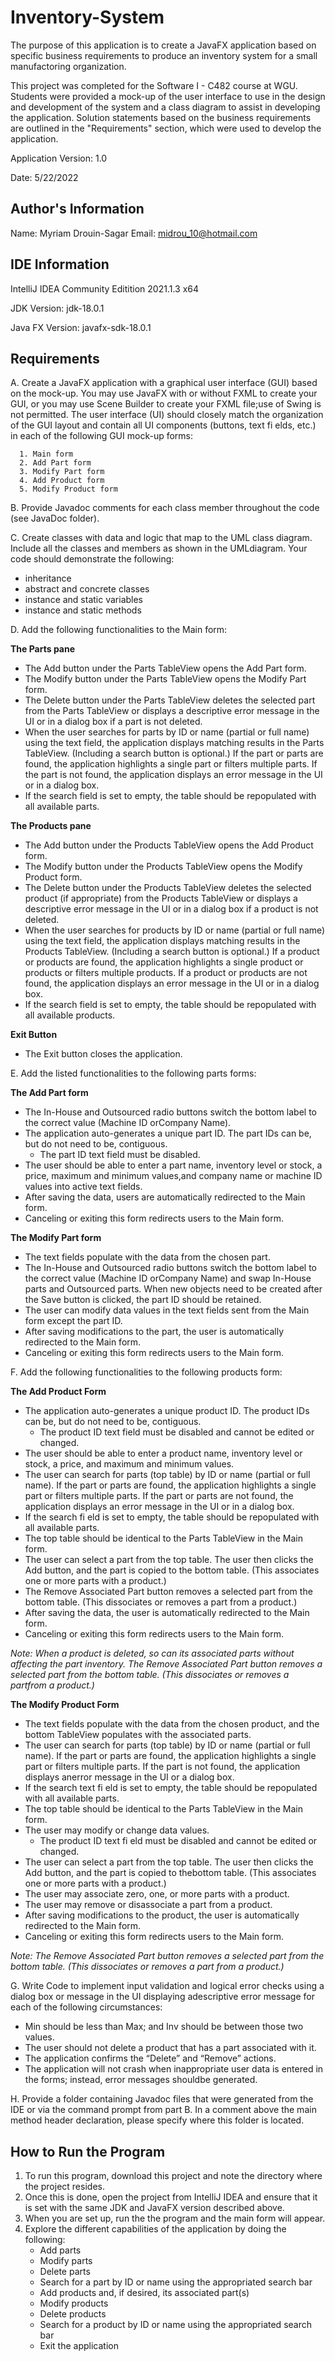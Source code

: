 # Inventory-System


The purpose of this application is to create a JavaFX application based on specific business requirements to produce an inventory system for a small manufactoring organization.

This project was completed for the Software I - C482 course at WGU. 
Students were provided a mock-up of the user interface to use in the design and development of the system and a class diagram to assist in developing the application.
Solution statements based on the business requirements are outlined in the "Requirements" section, which were used to develop the application.  



Application Version: 1.0

Date: 5/22/2022




## Author's Information 

Name: Myriam Drouin-Sagar
Email: midrou_10@hotmail.com



## IDE Information

IntelliJ IDEA Community Editition 2021.1.3 x64

JDK Version: jdk-18.0.1

Java FX Version: javafx-sdk-18.0.1 


 
## Requirements
A. Create a JavaFX application with a graphical user interface (GUI) based on the mock-up. You may use JavaFX with or without FXML to create your GUI, or you may use Scene Builder to create your FXML file;use of Swing is not permitted.
      The user interface (UI) should closely match the organization of the GUI layout and contain all UI components (buttons, text fi elds, etc.) in each of the following GUI mock-up forms:
   
      1. Main form
      2. Add Part form
      3. Modify Part form
      4. Add Product form
      5. Modify Product form
      
B.  Provide Javadoc comments for each class member throughout the code (see JavaDoc folder).

C. Create classes with data and logic that map to the UML class diagram. Include all the classes and members as shown in the UMLdiagram. Your code should demonstrate the following:


   * inheritance
   * abstract and concrete classes
   * instance and static variables
   * instance and static methods

D. Add the following functionalities to the Main form:

**The Parts pane**

   * The Add button under the Parts TableView opens the Add Part form.
   * The Modify button under the Parts TableView opens the Modify Part form.
   * The Delete button under the Parts TableView deletes the selected part from the Parts TableView or displays a descriptive error message in the UI or in a dialog box if a part is not deleted.
   * When the user searches for parts by ID or name (partial or full name) using the text field, the application displays matching results in the Parts TableView. (Including a search button is optional.)
     If the part or parts are found, the application highlights a single part or filters multiple parts. If the part is not found, the application displays an error message in the UI or in a dialog box.
   * If the search field is set to empty, the table should be repopulated with all available parts.

**The Products pane** 

   * The Add button under the Products TableView opens the Add Product form.
   * The Modify button under the Products TableView opens the Modify Product form.
   * The Delete button under the Products TableView deletes the selected product (if appropriate) from the Products TableView or displays a descriptive error message in the UI or in a dialog box if a product is not deleted.
   * When the user searches for products by ID or name (partial or full name) using the text field, the application displays matching results in the Products TableView. (Including a search button is optional.) 
     If a product or products are found, the application highlights a single product or products or filters multiple products. If a product or products are not found, the application displays an error message in the UI or in a dialog box.
   * If the search field is set to empty, the table should be repopulated with all available products.

**Exit Button**

   * The Exit button closes the application.

E. Add the listed functionalities to the following parts forms: 

**The Add Part form**

   * The In-House and Outsourced radio buttons switch the bottom label to the correct value (Machine ID orCompany Name).
   * The application auto-generates a unique part ID. The part IDs can be, but do not need to be, contiguous.
     - The part ID text field must be disabled.
   * The user should be able to enter a part name, inventory level or stock, a price, maximum and minimum values,and company name or machine ID values into active text fields.
   * After saving the data, users are automatically redirected to the Main form.
   * Canceling or exiting this form redirects users to the Main form.

**The Modify Part form** 

   * The text fields populate with the data from the chosen part.
   * The In-House and Outsourced radio buttons switch the bottom label to the correct value (Machine ID orCompany Name) and swap In-House parts and Outsourced parts.
     When new objects need to be created after the Save button is clicked, the part ID should be retained.
   * The user can modify data values in the text fields sent from the Main form except the part ID.
   * After saving modifications to the part, the user is automatically redirected to the Main form.
   * Canceling or exiting this form redirects users to the Main form.

F. Add the following functionalities to the following products form:

**The Add Product Form**

   * The application auto-generates a unique product ID. The product IDs can be, but do not need to be, contiguous.
     - The product ID text field must be disabled and cannot be edited or changed.
   * The user should be able to enter a product name, inventory level or stock, a price, and maximum and minimum values.
   * The user can search for parts (top table) by ID or name (partial or full name). If the part or parts are found, the application highlights a single part or filters multiple parts. 
     If the part or parts are not found, the application displays an error message in the UI or in a dialog box.
   * If the search fi eld is set to empty, the table should be repopulated with all available parts.
   * The top table should be identical to the Parts TableView in the Main form.
   * The user can select a part from the top table. The user then clicks the Add button, and the part is copied to the bottom table. (This associates one or more parts with a product.)
   * The Remove Associated Part button removes a selected part from the bottom table. (This dissociates or removes a part from a product.)
   * After saving the data, the user is automatically redirected to the Main form.
   * Canceling or exiting this form redirects users to the Main form.
      
*Note: When a product is deleted, so can its associated parts without affecting the part inventory. The Remove Associated Part button removes a selected part from the bottom table. (This dissociates or removes a partfrom a product.)*
      
 **The Modify Product Form**

   * The text fields populate with the data from the chosen product, and the bottom TableView populates with the associated parts.
   * The user can search for parts (top table) by ID or name (partial or full name). If the part or parts are found, the application highlights a single part or filters multiple parts.
     If the part is not found, the application displays anerror message in the UI or a dialog box.
   * If the search text fi eld is set to empty, the table should be repopulated with all available parts.
   * The top table should be identical to the Parts TableView in the Main form.
   * The user may modify or change data values.
     - The product ID text fi eld must be disabled and cannot be edited or changed.
   * The user can select a part from the top table. The user then clicks the Add button, and the part is copied to thebottom table. (This associates one or more parts with a product.)
   * The user may associate zero, one, or more parts with a product.
   * The user may remove or disassociate a part from a product.
   * After saving modifications to the product, the user is automatically redirected to the Main form.
   * Canceling or exiting this form redirects users to the Main form.

*Note: The Remove Associated Part button removes a selected part from the bottom table. (This dissociates or removes a part from a product.)*

G. Write Code to implement input validation and logical error checks using a dialog box or message in the UI displaying adescriptive error message for each of the following circumstances:

 * Min should be less than Max; and Inv should be between those two values.
 * The user should not delete a product that has a part associated with it.
 * The application confirms the “Delete” and “Remove” actions.
 * The application will not crash when inappropriate user data is entered in the forms; instead, error messages shouldbe generated.

H. Provide a folder containing Javadoc files that were generated from the IDE or via the command prompt from part B. In a comment above the main method header declaration, please specify where this folder is located.

## How to Run the Program 

  1. To run this program, download this project and note the directory where the project resides.
  2. Once this is done, open the project from IntelliJ IDEA and ensure that it is set with the same JDK and JavaFX version described above.
  3. When you are set up, run the the program and the main form will appear.
  4. Explore the different capabilities of the application by doing the following:
     - Add parts
     - Modify parts
     - Delete parts
     - Search for a part by ID or name using the appropriated search bar 
     - Add products and, if desired, its associated part(s)
     - Modify products
     - Delete products
     - Search for a product by ID or name using the appropriated search bar
     - Exit the application
 



